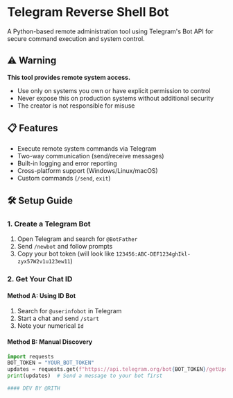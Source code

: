 # Telegram Reverse Shell Bot

A Python-based remote administration tool using Telegram's Bot API for secure command execution and system control.

## ⚠️ Warning
**This tool provides remote system access.**  
- Use only on systems you own or have explicit permission to control  
- Never expose this on production systems without additional security  
- The creator is not responsible for misuse  

## 📋 Features
- Execute remote system commands via Telegram
- Two-way communication (send/receive messages)
- Built-in logging and error reporting
- Cross-platform support (Windows/Linux/macOS)
- Custom commands (`/send`, `exit`)

## 🛠️ Setup Guide

### 1. Create a Telegram Bot
1. Open Telegram and search for `@BotFather`
2. Send `/newbot` and follow prompts
3. Copy your bot token (will look like `123456:ABC-DEF1234ghIkl-zyx57W2v1u123ew11`)

### 2. Get Your Chat ID
#### Method A: Using ID Bot
1. Search for `@userinfobot` in Telegram
2. Start a chat and send `/start`
3. Note your numerical `Id`

#### Method B: Manual Discovery
```python
import requests
BOT_TOKEN = "YOUR_BOT_TOKEN"
updates = requests.get(f"https://api.telegram.org/bot{BOT_TOKEN}/getUpdates").json()
print(updates)  # Send a message to your bot first

#### DEV BY @RITH
